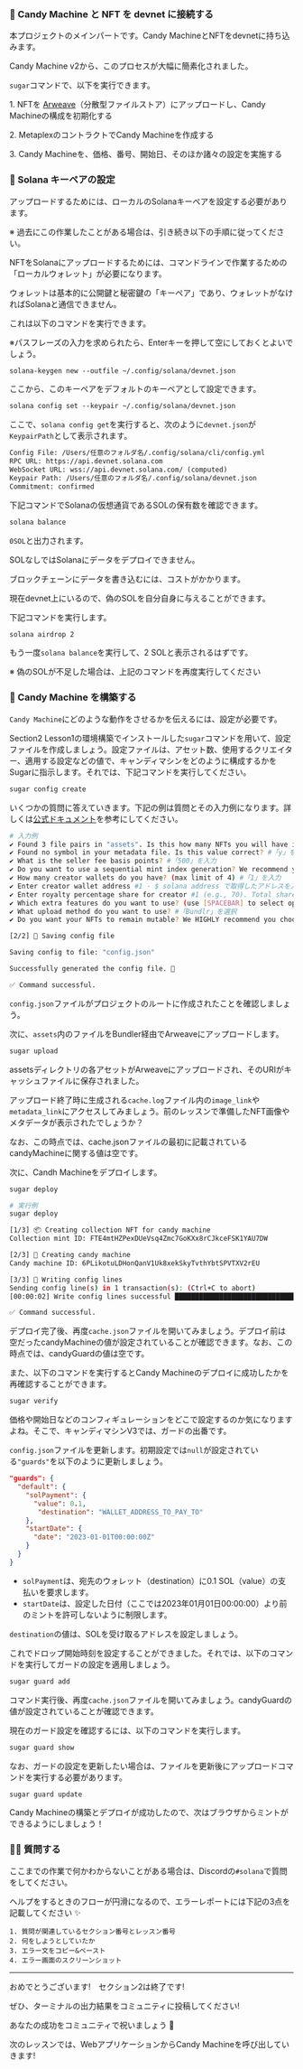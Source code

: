 ### 🛫 Candy Machine と NFT を devnet に接続する

本プロジェクトのメインパートです。Candy MachineとNFTをdevnetに持ち込みます。

Candy Machine v2から、このプロセスが大幅に簡素化されました。

`sugar`コマンドで、以下を実行できます。

1\. NFTを [Arweave](https://www.arweave.org)（分散型ファイルストア）にアップロードし、Candy Machineの構成を初期化する

2\. MetaplexのコントラクトでCandy Machineを作成する

3\. Candy Machineを、価格、番号、開始日、そのほか諸々の設定を実施する

### 🔑 Solana キーペアの設定

アップロードするためには、ローカルのSolanaキーペアを設定する必要があります。

※ 過去にこの作業したことがある場合は、引き続き以下の手順に従ってください。

NFTをSolanaにアップロードするためには、コマンドラインで作業するための「ローカルウォレット」が必要になります。

ウォレットは基本的に公開鍵と秘密鍵の「キーペア」であり、ウォレットがなければSolanaと通信できません。

これは以下のコマンドを実行できます。

※パスフレーズの入力を求められたら、Enterキーを押して空にしておくとよいでしょう。

```txt
solana-keygen new --outfile ~/.config/solana/devnet.json
```

ここから、このキーペアをデフォルトのキーペアとして設定できます。

```txt
solana config set --keypair ~/.config/solana/devnet.json
```

ここで、`solana config get`を実行すると、次のように`devnet.json`が`KeypairPath`として表示されます。

```txt
Config File: /Users/任意のフォルダ名/.config/solana/cli/config.yml
RPC URL: https://api.devnet.solana.com
WebSocket URL: wss://api.devnet.solana.com/ (computed)
Keypair Path: /Users/任意のフォルダ名/.config/solana/devnet.json
Commitment: confirmed
```

下記コマンドでSolanaの仮想通貨であるSOLの保有数を確認できます。

```txt
solana balance
```

`0SOL`と出力されます。

SOLなしではSolanaにデータをデプロイできません。

ブロックチェーンにデータを書き込むには、コストがかかります。

現在devnet上にいるので、偽のSOLを自分自身に与えることができます。

下記コマンドを実行します。

```txt
solana airdrop 2
```

もう一度`solana balance`を実行して、2 SOLと表示されるはずです。

※ 偽のSOLが不足した場合は、上記のコマンドを再度実行してください

### 🎂 Candy Machine を構築する

`Candy Machine`にどのような動作をさせるかを伝えるには、設定が必要です。

Section2 Lesson1の環境構築でインストールした`sugar`コマンドを用いて、設定ファイルを作成しましょう。設定ファイルは、アセット数、使用するクリエイター、適用する設定などの値で、キャンディマシンをどのように構成するかをSugarに指示します。それでは、下記コマンドを実行してください。

```bash
sugar config create
```

いくつかの質問に答えていきます。下記の例は質問とその入力例になります。詳しくは[公式ドキュメント](https://docs.metaplex.com/programs/candy-machine/how-to-guides/my-first-candy-machine-part1#create-a-config-file)を参考にしてください。

```bash
# 入力例
✔ Found 3 file pairs in "assets". Is this how many NFTs you will have in your candy machine? #「y」を入力
✔ Found no symbol in your metadata file. Is this value correct? #「y」を入力
✔ What is the seller fee basis points? #「500」を入力
✔ Do you want to use a sequential mint index generation? We recommend you choose no. #「n」を入力
✔ How many creator wallets do you have? (max limit of 4) #「1」を入力
✔ Enter creator wallet address #1 · $ solana address で取得したアドレスを入力
✔ Enter royalty percentage share for creator #1 (e.g., 70). Total shares must add to 100. · 「100」を入力
✔ Which extra features do you want to use? (use [SPACEBAR] to select options you want and hit [ENTER] when done) · #「Enter」を押す
✔ What upload method do you want to use? #「Bundlr」を選択
✔ Do you want your NFTs to remain mutable? We HIGHLY recommend you choose yes. #「y」を入力

[2/2] 📝 Saving config file

Saving config to file: "config.json"

Successfully generated the config file. 🎉 

✅ Command successful.
```

`config.json`ファイルがプロジェクトのルートに作成されたことを確認しましょう。

次に、`assets`内のファイルをBundler経由でArweaveにアップロードします。

```bash
sugar upload
```

assetsディレクトリの各アセットがArweaveにアップロードされ、そのURIがキャッシュファイルに保存されました。

アップロード終了時に生成される`cache.log`ファイル内の`image_link`や`metadata_link`にアクセスしてみましょう。前のレッスンで準備したNFT画像やメタデータが表示されたでしょうか？

なお、この時点では、cache.jsonファイルの最初に記載されているcandyMachineに関する値は空です。

次に、Candh Machineをデプロイします。

```bash
sugar deploy
```

```bash
# 実行例
sugar deploy

[1/3] 📦 Creating collection NFT for candy machine
Collection mint ID: FTE4mtHZPexDUeVsq4Zmc7GoKXx8rCJkceFSK1YAU7DW

[2/3] 🍬 Creating candy machine
Candy machine ID: 6PLikotuLDHonQanV1Uk8xekSkyTvthYbtSPVTXV2rEU

[3/3] 📝 Writing config lines
Sending config line(s) in 1 transaction(s): (Ctrl+C to abort)
[00:00:02] Write config lines successful █████████████████████████████████████████████████████████████████ 1/1

✅ Command successful.
```

デプロイ完了後、再度`cache.json`ファイルを開いてみましょう。デプロイ前は空だったcandyMachineの値が設定されていることが確認できます。なお、この時点では、candyGuardの値は空です。

また、以下のコマンドを実行するとCandy Machineのデプロイに成功したかを再確認することができます。

```bash
sugar verify
```

価格や開始日などのコンフィギュレーションをどこで設定するのか気になりますよね。そこで、キャンディマシンV3では、ガードの出番です。

`config.json`ファイルを更新します。初期設定では`null`が設定されている`"guards"`を以下のように更新しましょう。

```json
"guards": {
  "default": {
    "solPayment": {
      "value": 0.1,
       "destination": "WALLET_ADDRESS_TO_PAY_TO"
    },
    "startDate": {
      "date": "2023-01-01T00:00:00Z"
    }
  }
}
```

- `solPayment`は、宛先のウォレット（destination）に0.1 SOL（value）の支払いを要求します。
- `startDate`は、設定した日付（ここでは2023年01月01日00:00:00）より前のミントを許可しないように制限します。

`destination`の値は、SOLを受け取るアドレスを設定しましょう。

これでドロップ開始時刻を設定することができました。それでは、以下のコマンドを実行してガードの設定を適用しましょう。

```bash
sugar guard add
```

コマンド実行後、再度`cache.json`ファイルを開いてみましょう。candyGuardの値が設定されていることが確認できます。

現在のガード設定を確認するには、以下のコマンドを実行します。

```bash
sugar guard show
```

なお、ガードの設定を更新したい場合は、ファイルを更新後にアップロードコマンドを実行する必要があります。

```bash
sugar guard update
```

Candy Machineの構築とデプロイが成功したので、次はブラウザからミントができるようにしましょう！

### 🙋‍♂️ 質問する

ここまでの作業で何かわからないことがある場合は、Discordの`#solana`で質問をしてください。

ヘルプをするときのフローが円滑になるので、エラーレポートには下記の3点を記載してください ✨

```
1. 質問が関連しているセクション番号とレッスン番号
2. 何をしようとしていたか
3. エラー文をコピー&ペースト
4. エラー画面のスクリーンショット
```

---

おめでとうございます!　セクション2は終了です!

ぜひ、ターミナルの出力結果をコミュニティに投稿してください!

あなたの成功をコミュニティで祝いましょう 🎉

次のレッスンでは、WebアプリケーションからCandy Machineを呼び出していきます!
